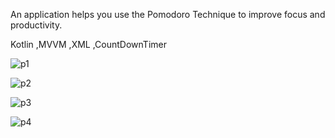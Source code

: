 An application helps you use the Pomodoro Technique to improve focus and productivity.

Kotlin ,MVVM ,XML ,CountDownTimer



![p1](https://github.com/user-attachments/assets/39ab59cc-db6e-4fea-ac3f-72479a597170)

![p2](https://github.com/user-attachments/assets/e1e15d40-34e0-4c57-9468-dc0cb18f4e5b)

![p3](https://github.com/user-attachments/assets/12dffc40-6d33-4a53-a9c6-a01beacd9908)

![p4](https://github.com/user-attachments/assets/56d8cd04-1bfc-4345-bd0b-2cc98469a57e)


